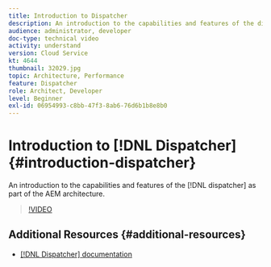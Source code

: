 ```yaml
---
title: Introduction to Dispatcher
description: An introduction to the capabilities and features of the dispatcher as part of the AEM architecture.
audience: administrator, developer
doc-type: technical video
activity: understand
version: Cloud Service
kt: 4644
thumbnail: 32029.jpg
topic: Architecture, Performance
feature: Dispatcher
role: Architect, Developer
level: Beginner
exl-id: 06954993-c8bb-47f3-8ab6-76d6b1b8e8b0
---
```

# Introduction to [!DNL Dispatcher] {#introduction-dispatcher}

An introduction to the capabilities and features of the [!DNL dispatcher] as part of the AEM architecture.

>[!VIDEO](https://video.tv.adobe.com/v/32029?quality=12&learn=on)

## Additional Resources {#additional-resources}

* [[!DNL Dispatcher] documentation](https://experienceleague.adobe.com/docs/experience-manager-dispatcher/using/dispatcher.html)
